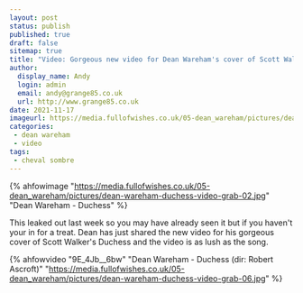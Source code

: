 ```yaml
---
layout: post
status: publish
published: true
draft: false
sitemap: true
title: "Video: Gorgeous new video for Dean Wareham's cover of Scott Walker's Duchess" 
author: 
  display_name: Andy
  login: admin
  email: andy@grange85.co.uk
  url: http://www.grange85.co.uk
date: 2021-11-17
imageurl: https://media.fullofwishes.co.uk/05-dean_wareham/pictures/dean-wareham-duchess-video-grab-02.jpg 
categories:
 - dean wareham
 - video
tags:
 - cheval sombre
---
```

{% ahfowimage "https://media.fullofwishes.co.uk/05-dean_wareham/pictures/dean-wareham-duchess-video-grab-02.jpg" "Dean Wareham - Duchess" %}

This leaked out last week so you may have already seen it but if you haven't your in for a treat. Dean has just shared the new video for his gorgeous cover of Scott Walker's Duchess and the video is as lush as the song.

{% ahfowvideo "9E_4Jb__6bw" "Dean Wareham - Duchess (dir: Robert Ascroft)" "https://media.fullofwishes.co.uk/05-dean_wareham/pictures/dean-wareham-duchess-video-grab-06.jpg" %}
